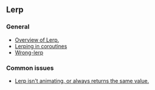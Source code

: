 ## Lerp
### General
- [Overview of Lerp.](Lerp/Overview.md)
- [Lerping in coroutines](Lerp/Coroutines.md)
- [Wrong-lerp](Lerp/Wrong-Lerp.md)

### Common issues
- [Lerp isn't animating, or always returns the same value.](Lerp/Clamped%20Values.md)